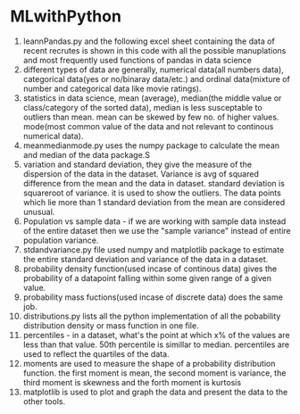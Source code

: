 # MLwithPython
1. leannPandas.py and the following excel sheet containing the data of recent recrutes is shown in this code with all the possible manuplations and most frequently used functions of pandas in data science
2. different types of data are generally, numerical data(all numbers data), categorical data(yes or no/binaray data/etc.) and ordinal data(mixture of number and categorical data like movie ratings).
3. statistics in data science, mean (average), median(the middle value or class/category of the sorted data), median is less susceptable to outliers than mean. mean can be skewed by few no. of higher values. mode(most common value of the data and not relevant to continous numerical data).
4. meanmedianmode.py uses the numpy package to calculate the mean and median of the data package.S
5. variation and standard deviation, they give the measure of the dispersion of the data in the dataset. Variance is avg of squared difference from the mean and the data in dataset. standard deviation is squareroot of variance. it is used to show the outliers. The data points which lie more than 1 standard deviation from the mean are considered unusual.
6. Population vs sample data - if we are working with sample data instead of the entire dataset then we use the "sample variance" instead of entire population variance.
7. stdandvariance.py file used numpy and matplotlib package to estimate the entire standard deviation and variance of the data in a dataset.
8. probability density function(used incase of continous data) gives the probability of a datapoint falling within some given range of a given value.
9. probability mass fuctions(used incase of discrete data) does the same job.
10. distributions.py lists all the python implementation of all the pobability distribution density or mass function in one file.
11. percentiles - in a dataset, what's the point at which x% of the values are less than that value. 50th percentile is simillar to median. percentiles are used to reflect the quartiles of the data. 
12. moments are used to measure the shape of a probability distribution function. the first moment is mean, the second moment is variance, the third moment is skewness and the forth moment is kurtosis
13. matplotlib is used to plot and graph the data and present the data to the other tools. 

